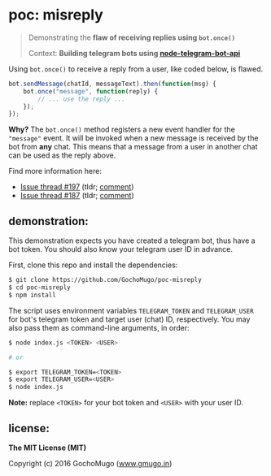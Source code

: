 # poc: misreply

> Demonstrating the **flaw of receiving replies using `bot.once()`**
>
> Context: **Building telegram bots using [node-telegram-bot-api][botlib]**

Using `bot.once()` to receive a reply from a user, like coded below,
is flawed.

```js
bot.sendMessage(chatId, messageText).then(function(msg) {
    bot.once("message", function(reply) {
        // ... use the reply ...
    });
});
```

**Why?** The `bot.once()` method registers a new event handler for the
`"message"` event. It will be invoked when a new message is received
by the bot from **any** chat. This means that a message from a  user
in another chat can be used as the reply above.

Find more information here:

* [Issue thread #197][issue-197] (tldr; [comment][comment-197])
* [Issue thread #187][issue-187] (tldr; [comment][comment-187])


[issue-187]:https://github.com/yagop/node-telegram-bot-api/issues/187
[comment-187]:https://github.com/yagop/node-telegram-bot-api/issues/187#issuecomment-252398511
[issue-197]:https://github.com/yagop/node-telegram-bot-api/issues/197
[comment-197]:https://github.com/yagop/node-telegram-bot-api/issues/197#issuecomment-251189417


## demonstration:

This demonstration expects you have created a telegram bot, thus
have a bot token. You should also know your telegram user ID in advance.

First, clone this repo and install the dependencies:

```bash
$ git clone https://github.com/GochoMugo/poc-misreply
$ cd poc-misreply
$ npm install
```

The script uses environment variables `TELEGRAM_TOKEN` and `TELEGRAM_USER`
for bot's telegram token and target user (chat) ID, respectively.
You may also pass them as command-line arguments, in order:

```bash
$ node index.js <TOKEN> <USER>

# or

$ export TELEGRAM_TOKEN=<TOKEN>
$ export TELEGRAM_USER=<USER>
$ node index.js
```

**Note:** replace `<TOKEN>` for your bot token and `<USER>` with your user ID.


## license:

**The MIT License (MIT)**

Copyright (c) 2016 GochoMugo (www.gmugo.in)


[botlib]:https://github.com/yagop/node-telegram-bot-api
